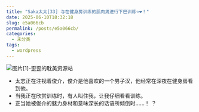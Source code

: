 ```yaml
---
title: "Saka太太[33] 与在健身房训练的肌肉男进行下巴训练⭐❤️！"
date: 2025-06-10T18:32:18
slug: e5a066cb
permalink: /posts/e5a066cb/
categories:
  - 未分类
tags:
  - wordpress
---
```


![图片[1]-歪歪的耽美资源站](/images/wp/e5a066cb-b1b06bf0.jpg)

*   太志正在注视着俊介，俊介是他喜欢的一个男子汉，他经常在深夜在健身房看到他。
*   当我正在欣赏训练时，有人叫住我，让我仔细看看训练。
*   正当她被俊介的魅力身材和意味深长的话语所倾倒时……！ ？
